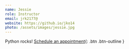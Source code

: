 ```yaml
---
name: Jessie
role: Instructor
email: jrk2177@
website: https://github.io/jko14
photo: /assets/images/jessie.jpg
---
```

Python rocks!
[Schedule an appointment](#){: .btn .btn-outline }
